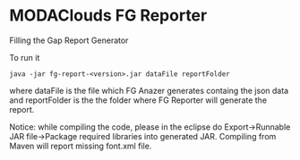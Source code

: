 # MODAClouds FG Reporter
Filling the Gap Report Generator

To run it
```
java -jar fg-report-<version>.jar dataFile reportFolder 
```
where dataFile is the file which FG Anazer generates containg the json data and reportFolder is the the folder where FG Reporter will generate the report.

Notice: while compiling the code, please in the eclipse do Export->Runnable JAR file->Package required libraries into generated JAR. Compiling from Maven will report missing font.xml file.
